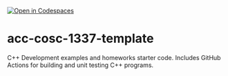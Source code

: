[![Open in Codespaces](https://classroom.github.com/assets/launch-codespace-f4981d0f882b2a3f0472912d15f9806d57e124e0fc890972558857b51b24a6f9.svg)](https://classroom.github.com/open-in-codespaces?assignment_repo_id=9844155)
# acc-cosc-1337-template
C++ Development examples and homeworks starter code.  Includes GitHub Actions for building and unit testing C++ programs.
